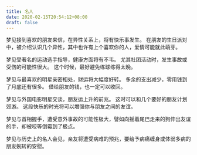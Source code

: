 ```yaml
---
title: 名人
date: 2020-02-15T20:54:12+08:00
draft: false
---
```


梦见接到喜欢的朋友来信，在异性关系上，将有快乐事发生。
在朋友的生日派对中，被介绍认识几个异性，其中也许有上个喜欢你的人，爱情可能就此萌芽。


梦见受著名的运动选手指导，健康方面将有不韦。
尤其社团活动时，发生事故或受伤的可能性很大。
 这个时候，最好避免练球练得太晚。


梦见与最喜欢的明星亲密相处，财运将大幅度好转。
多余的支出减少，零用钱到了月底还有很多。
借给朋友的钱，也一定可以收回。


梦见与外国电影明星交谈，朋友运上升的前兆。
这时可以和几个要好的朋友计划郊游。
这段快乐的时光将可以增强你与朋友之间的友谊。


梦见与首相握手，遭受意外事故的可能性极大，譬如向摇着尾巴走来的狗伸出友谊的手，却被咬等倒霉到了极点。


梦见与历史上的名人会见，亲友将遭受病难的预兆，要给予病痛缠身或体弱多病的朋友婉转的安慰。
